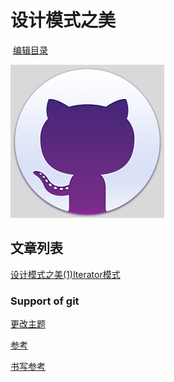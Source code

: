 # 设计模式之美
  
  [编辑目录](https://github.com/WilliamGai/WilliamGai.github.io/edit/master/README.md)

 ![icon](git.PNG)

## 文章列表

[设计模式之美(1)Iterator模式](https://williamgai.github.io/java/设计模式之美(1)Iterator模式) 
  




### Support of git
[更改主题](https://github.com/WilliamGai/WilliamGai.github.io/settings)

[参考](https://help.github.com/categories/github-pages-basics/) 

[书写参考](https://guides.github.com/features/mastering-markdown/)
